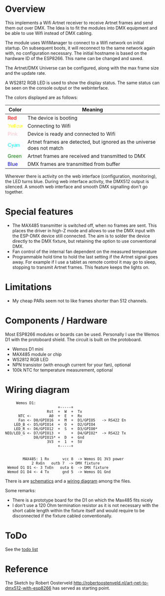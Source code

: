 # Overview

This implements a Wifi Artnet receiver to receive Artnet frames and send them out over DMX.
The Idea is to fit the modules into DMX equipment and be able to use Wifi instead of DMX cabling.

The module uses WifiManager to connect to a Wifi network on initial startup. On subsequent boots,
it will reconnect to the same network again with, no configuration necessary. The initial hostname
is based on the hardware ID of the ESP8266. This name can be changed and saved.

The Artnet/DMX Universe can be configured, along with the max frame size and the update rate.

A WS2812 RGB LED is used to show the display status. The same status can be seen on the console
output or the webinterface.

The colors displayed are as follows:

Color | Meaning
------| -------
<span style="color:red">Red</span>       | The device is booting
<span style="color:yellow">Yellow</span> | Connecting to Wifi
<span style="color:pink">Pink</span>     | Device is ready and connected to Wifi
<span style="color:cyan">Cyan</span>     | Artnet frames are detected, but ignored as the universe does not match
<span style="color:green">Green</span>   | Artnet frames are received and transmitted to DMX
<span style="color:blue">Blue</span>     | DMX frames are transmitted from buffer

Wherever there is activity on the web interface (configuration, monitoring), the LED turns blue. During web interface activity, the DMX512 output is silenced. A smooth web interface and smooth DMX signalling don't go together.

# Special features

- The MAX485 transmitter is switched off, when no frames are sent.
  This places the driver in high-Z mode and allows to use the DMX input with
  the ESP-DMX device still connected. The aim is to solder the device directly
  to the DMX fixture, but retaining the option to use conventional DMX.
- Fan control of the internal fan dependent on the measured temperature
- Programmable hold time to hold the last setting if the Artnet signal goes away.
  For example if I use a tablet as remote control it may go to sleep, stopping
  to transmit Artnet frames. This feature keeps the lights on.

# Limitations

- My cheap PARs seem not to like frames shorter than 512 channels.

# Components / Hardware

Most ESP8266 modules or boards can be used. Personally I use the Wemos D1
with the protoboard shield. The circuit is built on the protoboard.

  - Wemos D1 mini
  - MAX485 module or chip
  - WS2812 RGB LED
  - NPN transistor (with enough current for your fan), optional
  - 100k NTC for temperature measurement, optional

# Wiring diagram

         Wemos D1:
                            +-----+ 
                       Rst  +  W  +  Tx
          NTC <-        A0  +  E  +  Rx
          Fan <- D0/GPIO16  +  M  +  D1/GPIO5   -> RS422 En
        LED_B <- D5/GPIO14  +  O  +  D2/GPIO4 
        LED_R <- D6/GPIO12  +  S  +  D3/GPIO0*
    NEO/LED_G <- D7/GPIO13  +     +  D4/GPIO2*  -> RS422 Tx
                 D8/GPIO15* +  D  +  Gnd
                       3V3  +  1  +  5V
                            +-----+ 


            MAX485:	1 Rx      vcc 8  -> Wemos D1 3V3 power
		        2 RxEn   outb 7  -> DMX fixture
	 Wemod D1 D1 <- 3 TxEn   outa 6  -> DMX fixture
	 Wemod D1 D4 <- 4 Tx      gnd 5  -> Wemos D1 Gnd

There is are [schematics](Schematics.png) and a [wiring diagram](Wiring-Diagram.png) among the files.

Some remarks:

- There is a prototype board for the D1 on which the Max485 fits nicely
- I don't use a 120 Ohm termination resistor as it is not necessary with the short
  cable length within the fixture itself and would require to be disconnected if
  the fixture cabled conventionally.

# ToDo

See the [todo list](engineering-notes/todo.txt)

# Reference

The Sketch by Robert Oosterveld http://robertoostenveld.nl/art-net-to-dmx512-with-esp8266
has served as starting point.

